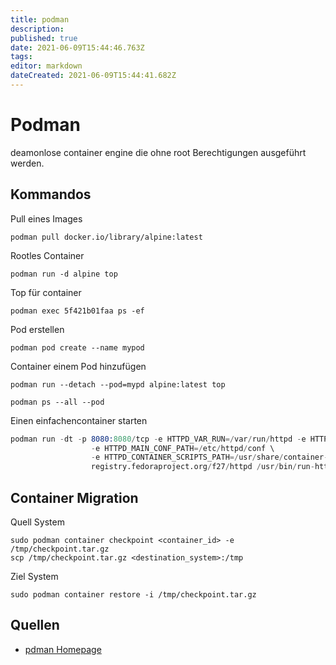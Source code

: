 ```yaml
---
title: podman
description: 
published: true
date: 2021-06-09T15:44:46.763Z
tags: 
editor: markdown
dateCreated: 2021-06-09T15:44:41.682Z
---
```


# Podman

deamonlose container engine die ohne root Berechtigungen ausgeführt werden.

## Kommandos

Pull eines Images

`podman pull docker.io/library/alpine:latest`

Rootles Container

`podman run -d alpine top`

Top für container

`podman exec 5f421b01faa ps -ef`

Pod erstellen

`podman pod create --name mypod`

Container einem Pod hinzufügen

`podman run --detach --pod=mypd alpine:latest top`

`podman ps --all --pod`

Einen einfachencontainer starten

```s
podman run -dt -p 8080:8080/tcp -e HTTPD_VAR_RUN=/var/run/httpd -e HTTPD_MAIN_CONF_D_PATH=/etc/httpd/conf.d \
                  -e HTTPD_MAIN_CONF_PATH=/etc/httpd/conf \
                  -e HTTPD_CONTAINER_SCRIPTS_PATH=/usr/share/container-scripts/httpd/ \
                  registry.fedoraproject.org/f27/httpd /usr/bin/run-httpd
```

## Container Migration

Quell System

```
sudo podman container checkpoint <container_id> -e /tmp/checkpoint.tar.gz
scp /tmp/checkpoint.tar.gz <destination_system>:/tmp
```

Ziel System

```
sudo podman container restore -i /tmp/checkpoint.tar.gz
```

## Quellen

* [pdman Homepage](https://podman.io/)
